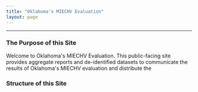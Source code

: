 ```yaml
---
title: "Oklahoma's MIECHV Evaluation"
layout: page
---
```


***

### The Purpose of this Site 

Welcome to Oklahoma's MIECHV Evaluation. This public-facing site provides aggregate reports and de-identified datasets to communicate the results of Oklahoma's MIECHV evaluation and distribute the 

### Structure of this Site
